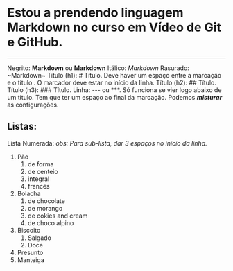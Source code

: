 # Estou a prendendo linguagem Markdown no curso em Vídeo de Git e GitHub.
*** 
Negrito: **Markdown** ou __Markdown__
Itálico: *Markdown*
Rasurado: ~Markdown~
Título (h1): # Título. Deve haver um espaço entre a marcação e o título . O marcador deve estar no início da linha.
Título (h2): ## Título. 
Título (h3): ### Título. 
Linha: --- ou ***. Só funciona se vier logo abaixo de um título. Tem que ter um espaço ao final da marcação.
Podemos __*misturar*__ as configurações.
## Listas:
Lista Numerada: 
*obs: Para sub-lista, dar 3 espaços no início da linha.*
1. Pão
   1. de forma
   2. de centeio
   3. integral
   4. francês
5. Bolacha
   1. de chocolate
   3. de morango
   6. de cokies and cream
   7. de choco alpino
8. Biscoito
   1. Salgado
   2. Doce
9. Presunto
10. Manteiga